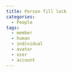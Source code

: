```yaml
---
title: Person fill lock
categories:
  - People
tags:
  - member
  - human
  - individual
  - avatar
  - user
  - account
---
```

